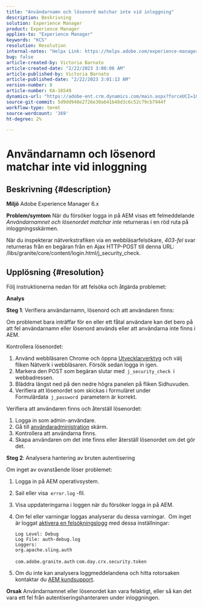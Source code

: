 ```yaml
---
title: "Användarnamn och lösenord matchar inte vid inloggning"
description: Beskrivning
solution: Experience Manager
product: Experience Manager
applies-to: "Experience Manager"
keywords: "KCS"
resolution: Resolution
internal-notes: "Helpx Link: https://helpx.adobe.com/experience-manager/kb/user-name-and-password-do-not-match-on-login.html"
bug: false
article-created-by: Victoria Barnato
article-created-date: "2/22/2023 3:00:06 AM"
article-published-by: Victoria Barnato
article-published-date: "2/22/2023 3:01:13 AM"
version-number: 8
article-number: KA-16549
dynamics-url: "https://adobe-ent.crm.dynamics.com/main.aspx?forceUCI=1&pagetype=entityrecord&etn=knowledgearticle&id=6049f9fc-5cb2-ed11-83fe-6045bd0067ea"
source-git-commit: 5d9dd948e2726e30a641b48d3c6c52c79cb7944f
workflow-type: tm+mt
source-wordcount: '369'
ht-degree: 2%

---
```


# Användarnamn och lösenord matchar inte vid inloggning

## Beskrivning {#description}

<b>Miljö</b>
Adobe Experience Manager 6.x


<b>Problem/symtom</b>
När du försöker logga in på AEM visas ett felmeddelande *Användarnamnet och lösenordet matchar inte* returneras i en röd ruta på inloggningsskärmen.

När du inspekterar nätverkstrafiken via en webbläsarfelsökare, *403-fel* svar returneras från en begäran från en Ajax HTTP-POST till denna URL: /libs/granite/core/content/login.html/j_security_check.


## Upplösning {#resolution}


Följ instruktionerna nedan för att felsöka och åtgärda problemet:

<b>Analys</b>

<b>Steg 1</b>: Verifiera användarnamn, lösenord och att användaren finns:

Om problemet bara inträffar för en eller ett fåtal användare kan det bero på att fel användarnamn eller lösenord används eller att användarna inte finns i AEM.

Kontrollera lösenordet:

1. Använd webbläsaren Chrome och öppna [Utvecklarverktyg](https://developer.chrome.com/devtools) och välj fliken Nätverk i webbläsaren. Försök sedan logga in igen.
2. Markera den POST som begäran slutar med` j_security_check `i webbadressen.
3. Bläddra längst ned på den nedre högra panelen på fliken Sidhuvuden.
4. Verifiera att lösenordet som skickas i formuläret under Formulärdata` j_password `parametern är korrekt.


Verifiera att användaren finns och återställ lösenordet:

1. Logga in som admin-användare.
2. Gå till [användaradministration](https://docs.adobe.com/content/help/en/experience-manager-65/administering/home.html?topic=/experience-manager/6-5/sites/administering/morehelp/security.ug.js) skärm.
3. Kontrollera att användarna finns.
4. Skapa användaren om det inte finns eller återställ lösenordet om det gör det.


<b>Steg 2</b>: Analysera hantering av bruten autentisering

Om inget av ovanstående löser problemet:

1. Logga in på AEM operativsystem.
2. Sail eller visa` error.log` -fil.
3. Visa uppdateringarna i loggen när du försöker logga in på AEM.
4. Om fel eller varningar loggas analyserar du dessa varningar.  Om inget är loggat [aktivera en felsökningslogg](https://experienceleague.adobe.com/docs/experience-manager-65/deploying/configuring/configure-logging.html) med dessa inställningar:


   ```
   Log Level: Debug
   Log File: auth-debug.log
   Loggers:
   org.apache.sling.auth
   ```


   `com.adobe.granite.auth`
   `com.day.crx.security.token`
5. Om du inte kan analysera loggmeddelandena och hitta rotorsaken kontaktar du [AEM kundsupport](https://experienceleague.adobe.com/?support-solution=Experience+Manager&amp;lang=sv#support).



<b>Orsak</b>
Användarnamnet eller lösenordet kan vara felaktigt, eller så kan det vara ett fel från autentiseringshanteraren under inloggningen.


